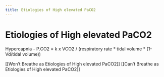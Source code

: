 ```yaml
---
title: Etiologies of High elevated PaCO2
---
```

# Etiologies of High elevated PaCO2

Hypercapnia - P.CO2 = k x VCO2 / (respiratory rate * tidal volume * (1-Vd/tidal volume))

[[Won’t Breathe as Etiologies of High elevated PaCO2]]
[[Can’t Breathe as Etiologies of High elevated PaCO2]]
